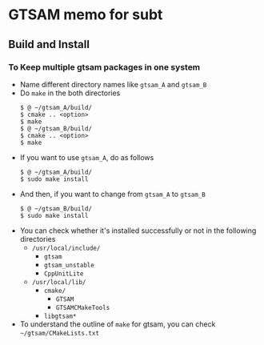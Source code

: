 # GTSAM memo for subt

## Build and Install

### To Keep multiple gtsam packages in one system

- Name different directory names like `gtsam_A` and `gtsam_B`
- Do `make` in the both directories
    ```
    $ @ ~/gtsam_A/build/
    $ cmake .. <option>
    $ make
    $ @ ~/gtsam_B/build/
    $ cmake .. <option>
    $ make
    ```
- If you want to use `gtsam_A`, do as follows
    ```
    $ @ ~/gtsam_A/build/
    $ sudo make install
    ```
- And then, if you want to change from `gtsam_A` to `gtsam_B`
    ```
    $ @ ~/gtsam_B/build/
    $ sudo make install
    ```
- You can check whether it's installed successfully or not in the following directories
    - `/usr/local/include/`
        - `gtsam`
        - `gtsam_unstable`
        - `CppUnitLite`
    - `/usr/local/lib/`
        - `cmake/`
            - `GTSAM`
            - `GTSAMCMakeTools`
        - `libgtsam*`
- To understand the outline of `make` for gtsam, you can check `~/gtsam/CMakeLists.txt`